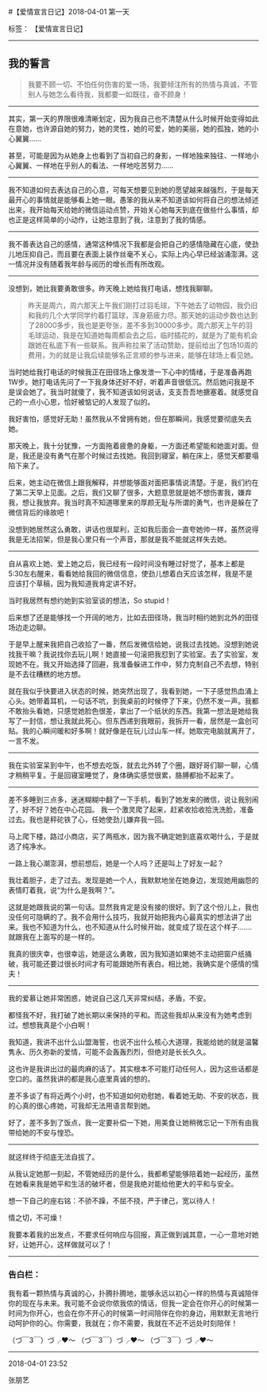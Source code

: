 ﻿#【爱情宣言日记】2018-04-01 第一天

标签： 【爱情宣言日记】

---

## 我的誓言


> 我要不顾一切、不怕任何伤害的爱一场，我要倾注所有的热情与真诚，不管别人与她怎么看待我，我都要一如既往，奋不顾身！


---

其实，第一天的界限很难清晰划定，因为我自己也不清楚从什么时候开始变得如此在意她，也许源自她的努力，她的灵性，她的可爱，她的美丽，她的孤独，她的小心翼翼......

甚至，可能是因为从她身上也看到了当初自己的身影，一样地独来独往、一样地小心翼翼、一样地在乎别人的看法、一样地吃苦努力......

----

我不知道如何去表达自己的心意，可每天想要见到她的愿望越来越强烈，于是每天最开心的事情就是能够看上她一眼。愚笨的我从来不知道该如何将自己的想法倾述出来，我开始每天给她的微信运动点赞，开始关心她每天到底在做些什么事情，却也正是这样简单的小动作，让她注意到了我，注意到了我的情感。

----

我不善表达自己的感情，通常这种情况下我都是会把自己的感情隐藏在心底，使劲儿地压抑自己，而且要在表面上装作丝毫不关心，实际上内心早已经汹涌澎湃。这一情况并没有随着我年龄与阅历的增长而有所改观。


----

没想到，她比我要勇敢很多。昨天晚上她给我打电话，想找我聊聊。

> 昨天是周六，周六那天上午我们刚打过羽毛球，下午她去了动物园，我仍旧和我的几个大学同学约着打篮球，浑身筋疲力尽。那天她的运动步数也达到了28000多步，我也是更夸张，差不多到30000多步。周六那天上午的羽毛球运动，我是在知道她每周都会去之后，临时插花的，就是为了能有机会跟她在私底下有一些联系。我声称拉来了活动赞助，提前给出了包场10周的费用，为的就是让我后续能够名正言顺的参与进来，能够在球场上看见她。


当时她给我打电话的时候我正在田径场上像发泄一下心中的情绪，于是准备再跑1W步。她打电话先问了一下我身体还好不好，听着声音很低沉。然后她问我是不是误会她了。我当时就傻了，我不知道该如何说话，支支吾吾地搪塞着。就感觉自己的一点小心思，恰好被惦记的人发现了似的。

我好害怕，感觉好无助！虽然我从不曾拥有她，但在那瞬间，我感觉要彻底失去她。

那天晚上，我十分犹豫，一方面拖着疲惫的身躯，一方面还希望能和她面对面。但是，我还是没有勇气在那个时候过去找她。我回到寝室，躺在床上，感觉天都要塌陷下来了。

后来，她主动在微信上跟我解释，并想能够面对面把事情说清楚。于是，我们约在了第二天早上见面。之后，我们又聊了很多，大题意思就是她不想伤害我，嫌弃我，想让我放弃。我当时真不知道哪里来的厚颜无耻与所谓的勇气，也许是躲在了微信背后的缘故吧！

没想到她居然这么勇敢，讲话也很犀利，正如我后面会一直夸她帅一样，虽然说得我是无法招架，但是我心里只有一个声音，那就是我不能就这样失去她。


---------

自从喜欢上她、爱上她之后，我已经有一段时间没有睡过好觉了，基本上都是5:30左右醒来，看看她给我回的微信信息，使劲儿想着白天应该怎样，我是不是应该打个草稿，因为我知道我肯定讲不好。

当时我居然有想约她到实验室谈的想法，So stupid！

后来想了还是能够找一个开阔的地方，比如去田径场，我当时相约她到北外的田径场边走边聊。

于是早上醒来我把自己收拾了一番，然后发微信给她，说我过去找她。没想到她说找我干嘛？我说找你去玩儿啊！她直接一句滚把我怼到了实验室。去了实验室，发现她不在。我又开始选择了回避，我准备躲进工作中，努力克制自己不去想，特别是不去往糟糕的地方想。

就在我似乎快要进入状态的时候，她突然出现了，我看到她，一下子感觉热血涌上心头。她带着耳机，一句话不吭，到我桌前的时候停了下来，仍然不发一声。我都不敢抬头看她，只感觉她脸色很差，拿出了一个纸状的东西。我第一想法是她给我写了一封信，想让我就此死心。但东西递到我眼前，我拆开一看，居然是一盒创可贴。我的心瞬间暖和好多啊！就好像是在玩儿过山车一样。她取完电脑就离开了，一言不发。

-------

我在实验室呆到中午，也不想去吃饭，就去北外转了个圈，跟好哥们聊一聊，心情才稍稍平复。于是回寝室睡觉了，身体确实感觉很累，胳膊都抬不起来了。

------

差不多睡到三点多，迷迷糊糊中翻了一下手机，看到了她发来的微信，说让我别闹了，好不好？她在中心花园。
我一个激灵爬了起来，赶紧收拾收拾洗洗脸，准备过去。我也是秤砣铁了心，任她使劲儿嫌弃我一回。

马上爬下楼，路过小商店，买了两瓶水，因为我不确定她到底喜欢喝什么，于是就选了纯净水。

一路上我心潮澎湃，想前想后，她是一个人吗？还是叫上了好友一起？

我壮着胆子，走了过去。发现是她一个人，我默默地坐在她身边，发现她用幽怨的表情盯着我，说“为什么是我啊？”。

这就是她跟我说的第一句话。显然我肯定是没有接的很好。到了这个份儿上，我也没任何可隐瞒的了。我不会用什么技巧，我就开始把我内心最真实的想法讲了出来。我也不知道为什么，也不知道从什么时候开始，就变成了现在这个样子.......就跟我在上面写的是一样的。

我真的很庆幸，也很幸运，她是这么勇敢，因为我知道如果她不主动把窗户纸捅破，我可能还要过很长时间才有可能跟她所有表白。相比她，我确实是个感情的懦夫！

--------

我的爱慕让她非常困惑，她说自己这几天非常纠结，矛盾，不安。

都怪我不好，我打破了她长期以来保持的平和。而这些我却从来没有为她考虑到过。想想我真是个小白啊！

我知道，我讲不出什么山盟海誓，也说不出什么核心大道理，我能给她的就是温馨隽永、历久弥新的爱情，可能不会轰轰烈烈，但绝对是长长久久。

这也许是我讲出过的最肉麻的话了。其实根本不可能打动任何人，因为这些话都是空口的。虽然我讲的都是我心底里真诚的想的。

差不多谈了有将近两个小时，也不知道如何劝慰她，看着她无助、不安的状态，我的心真的很心疼她，可我却无法用语言帮到她。


好了，差不多到了饭点，我一定要补偿一下她，用美食让她稍微忘记一下所有由我带给她的不安与惶恐。

--------

就这样终于彻底无法自拔了。


从我认定她那一刻起，不管她经历的是什么，我都希望能够陪着她一起经历，虽然在她看来我是她平和生活的破坏者，但是我绝对能给他更大的平和与安全。


想一下自己的座右铭：不骄不躁，不屈不挠，严于律己，宽以待人！


情之切，不可燥！


我要本着我的出发点，不要求任何响应与回报，真正做到诚其意，一心一意地对她好，让她开心，这样做就可以了！

--------------

### 告白栏：

我有着一颗热情与真诚的心，扑腾扑腾地，能够永远以初心一样的热情与真诚陪伴你的现在与未来。我可能不会说你侬我侬的情话，但我一定会在你开心的时候第一时间为你开心，也会在你不开心的时候第一时间陪伴在你的身边，用默默无言地行动呵护你的心。你需要，我就在；你不需要，我就在不近不远处时刻陪伴！

（づ￣3￣）づ╭❤～
（づ￣3￣）づ╭❤～
（づ￣3￣）づ╭❤～

----------

2018-04-01 23:52

张朋艺 